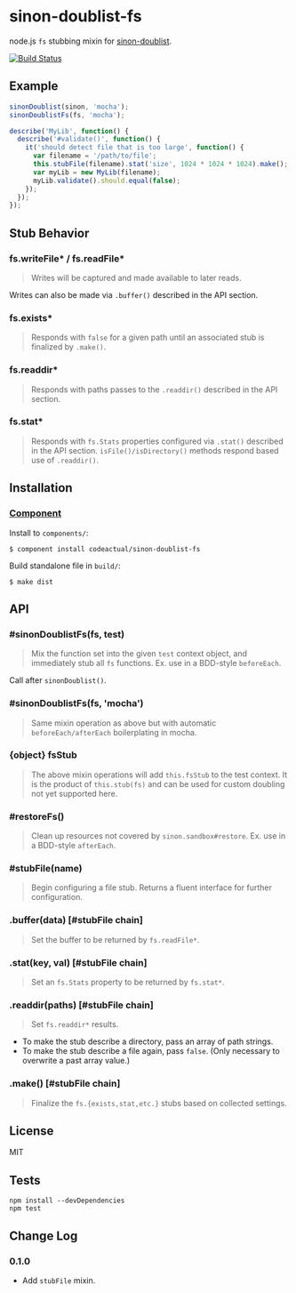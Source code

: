 # sinon-doublist-fs

node.js `fs` stubbing mixin for [sinon-doublist](https://github.com/codeactual/sinon-doublist).

[![Build Status](https://travis-ci.org/codeactual/sinon-doublist-fs.png)](https://travis-ci.org/codeactual/sinon-doublist-fs)

## Example

```js
sinonDoublist(sinon, 'mocha');
sinonDoublistFs(fs, 'mocha');

describe('MyLib', function() {
  describe('#validate()', function() {
    it('should detect file that is too large', function() {
      var filename = '/path/to/file';
      this.stubFile(filename).stat('size', 1024 * 1024 * 1024).make();
      var myLib = new MyLib(filename);
      myLib.validate().should.equal(false);
    });
  });
});
```

## Stub Behavior

### fs.writeFile* / fs.readFile*

> Writes will be captured and made available to later reads.

Writes can also be made via `.buffer()` described in the API section.

### fs.exists*

> Responds with `false` for a given path until an associated stub is finalized by `.make()`.

### fs.readdir*

> Responds with paths passes to the `.readdir()` described in the API section.

### fs.stat*

> Responds with `fs.Stats` properties configured via `.stat()` described in the API section. `isFile()/isDirectory()` methods respond based use of `.readdir()`.

## Installation

### [Component](https://github.com/component/component)

Install to `components/`:

    $ component install codeactual/sinon-doublist-fs

Build standalone file in `build/`:

    $ make dist

## API

### #sinonDoublistFs(fs, test)

> Mix the function set into the given `test` context object, and immediately stub all `fs` functions. Ex. use in a BDD-style `beforeEach`.

Call after `sinonDoublist()`.

### #sinonDoublistFs(fs, 'mocha')

> Same mixin operation as above but with automatic `beforeEach/afterEach` boilerplating in mocha.

### {object} fsStub

> The above mixin operations will add `this.fsStub` to the test context. It is the product of `this.stub(fs)` and can be used for custom doubling not yet supported here.

### #restoreFs()

> Clean up resources not covered by `sinon.sandbox#restore`. Ex. use in a BDD-style `afterEach`.

### #stubFile(name)

> Begin configuring a file stub. Returns a fluent interface for further configuration.

### .buffer(data) [#stubFile chain]

> Set the buffer to be returned by `fs.readFile*`.

### .stat(key, val) [#stubFile chain]

> Set an `fs.Stats` property to be returned by `fs.stat*`.

### .readdir(paths) [#stubFile chain]

> Set `fs.readdir*` results.

* To make the stub describe a directory, pass an array of path strings.
* To make the stub describe a file again, pass `false`. (Only necessary to overwrite a past array value.)

### .make() [#stubFile chain]

> Finalize the `fs.{exists,stat,etc.}` stubs based on collected settings.

## License

  MIT

## Tests

    npm install --devDependencies
    npm test

## Change Log

### 0.1.0

* Add `stubFile` mixin.
